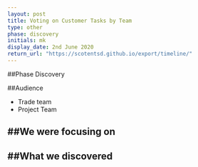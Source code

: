 ```yaml
---
layout: post
title: Voting on Customer Tasks by Team
type: other
phase: discovery
initials: mk
display_date: 2nd June 2020
return_url: "https://scotentsd.github.io/export/timeline/"
---
```


##Phase
    Discovery

##Audience
- Trade team
- Project Team

##We were focusing on
- 

##What we discovered
- 
